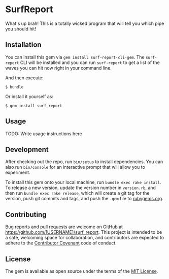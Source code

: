 # SurfReport

What's up brah!  This is a totally wicked program that will tell you which pipe you should hit!

## Installation

You can install this gem via `gem install surf-report-cli-gem`. The `surf-report` CLI will be installed and you can run `surf-report` to get a list of the waves you can hit now right in your command line.

And then execute:

    $ bundle

Or install it yourself as:

    $ gem install surf_report

## Usage

TODO: Write usage instructions here

## Development

After checking out the repo, run `bin/setup` to install dependencies. You can also run `bin/console` for an interactive prompt that will allow you to experiment.

To install this gem onto your local machine, run `bundle exec rake install`. To release a new version, update the version number in `version.rb`, and then run `bundle exec rake release`, which will create a git tag for the version, push git commits and tags, and push the `.gem` file to [rubygems.org](https://rubygems.org).

## Contributing

Bug reports and pull requests are welcome on GitHub at https://github.com/[USERNAME]/surf_report. This project is intended to be a safe, welcoming space for collaboration, and contributors are expected to adhere to the [Contributor Covenant](http://contributor-covenant.org) code of conduct.


## License

The gem is available as open source under the terms of the [MIT License](http://opensource.org/licenses/MIT).
